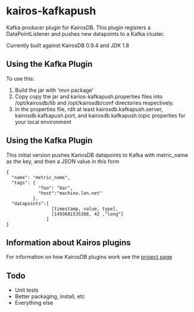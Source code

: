 kairos-kafkapush
============

Kafka producer plugin for KairosDB. This plugin registers a DataPointListener and pushes new datapoints to a Kafka cluster.

Currently built against KairosDB 0.9.4 and JDK 1.8


Using the Kafka Plugin
----------------------

To use this:

1. Build the jar with 'mvn package' 
1. Copy copy the jar and karios-kafkapush.properties files into /opt/kairosdb/lib and
/opt/kairosdb/conf directories respectively.
1. In the properties file, rdit at least kairosdb.kafkapush.server, kairosdb.kafkapush.port, and 
kairosdb.kafkapush.topic properties for your local environment


Using the Kafka Plugin
----------------------
This initial version pushes KariosDB datapoints to Kafka with metric_name as the key, and then
a JSON value in this form
```
{
  "name": "metric_name",
  "tags": {
            "foo": "bar",
            "host":"machine.lan.net"
          },
  "datapoints":[ 
                 [timestamp, value, type],
                 [1493681535308, 42 ,"long"]
               ]
}
```


Information about Kairos plugins
--------------------------------

For information on how KairosDB plugins work see the
[project page](https://kairosdb.github.io/docs/build/html/kairosdevelopment/Plugins.html)


Todo
-----------
* Unit tests
* Better packaging, install, etc
* Everything else
